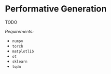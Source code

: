 # Performative Generation
TODO

_Requirements:_
- `numpy`
- `torch`
- `matplotlib`
- `ot`
- `sklearn`
- `tqdm`